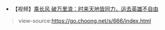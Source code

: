- 【视频】[乘长风 破万里浪：时来天地皆同力，运去英雄不自由](https://github.com/inchoong/go/tree/master/s/666) 

> view-source:https://go.choong.net/s/666/index.html
